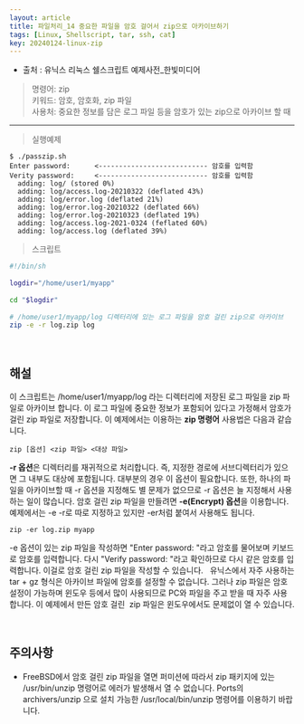 ```yaml
---
layout: article
title: 파일처리_14 중요한 파일을 암호 걸어서 zip으로 아카이브하기
tags: [Linux, Shellscript, tar, ssh, cat]
key: 20240124-linux-zip
---
```


- 출처 : 유닉스 리눅스 쉘스크립트 예제사전_한빛미디어

> 명령어: zip  
> 키워드: 암호, 암호화, zip 파일   
> 사용처: 중요한 정보를 담은 로그 파일 등을 암호가 있는 zip으로 아카이브 할 때

--- 

> 실행예제

```
$ ./passzip.sh
Enter password:      <--------------------------- 암호를 입력함
Verity password:     <--------------------------- 암호를 입력함
  adding: log/ (stored 0%)
  adding: log/access.log-20210322 (deflated 43%)
  adding: log/error.log (deflated 21%)
  adding: log/error.log-20210322 (deflated 66%)
  adding: log/error.log-20210323 (deflated 19%)
  adding: log/access.log-2021-0324 (feflated 60%)
  adding: log/access.log (deflated 39%)
```

> 스크립트

```bash
#!/bin/sh
 
logdir="/home/user1/myapp"
 
cd "$logdir"
 
# /home/user1/myapp/log 디렉터리에 있는 로그 파일을 암호 걸린 zip으로 아카이브
zip -e -r log.zip log
```

&nbsp;
&nbsp;

## **해설**

이 스크립트는 /home/user1/myapp/log 라는 디렉터리에 저장된 로그 파일을 zip 파일로 아카이브 합니다. 이 로그 파일에 중요한 정보가 포함되어 있다고 가정해서 암호가 걸린 zip 파일로 저장합니다. 이 예제에서는 이용하는 **zip 명령어** 사용법은 다음과 같습니다.

```
zip [옵션] <zip 파일> <대상 파일>
```

**-r 옵션**은 디렉터리를 재귀적으로 처리합니다. 즉, 지정한 경로에 서브디렉터리가 있으면 그 내부도 대상에 포함됩니다. 대부분의 경우 이 옵션이 필요합니다. 또한, 하나의 파일을 아카이브할 때 -r 옵션을 지정해도 별 문제가 없으므로 -r 옵션은 늘 지정해서 사용하는 일이 많습니다. 암호 걸린 zip 파일을 만들려면 **-e(Encrypt) 옵션**을 이용합니다. 예제에서는 -e -r로 따로 지정하고 있지만 -er처럼 붙여서 사용해도 됩니다.

```
zip -er log.zip myapp
```

-e 옵션이 있는 zip 파일을 작성하면 "Enter password: "라고 암호를 물어보며 키보드로 암호를 입력합니다. 다시 "Verify password: "라고 확인하므로 다시 같은 암호를 입력합니다. 이걸로 암호 걸린 zip 파일을 작성할 수 있습니다.
 
유닉스에서 자주 사용하는 tar + gz 형식은 아카이브 파일에 암호를 설정할 수 없습니다. 그러나 zip 파일은 암호 설정이 가능하며 윈도우 등에서 많이 사용되므로 PC와 파일을 주고 받을 때 자주 사용합니다. 이 예제에서 만든 암호 걸린  zip 파일은 윈도우에서도 문제없이 열 수 있습니다.

&nbsp;
&nbsp;

## **주의사항**

- FreeBSD에서 암호 걸린 zip 파일을 열면 퍼미션에 따라서 zip 패키지에 있는 /usr/bin/unzip 명령어로 에러가 발생해서 열 수 없습니다. Ports의 archivers/unzip 으로 설치 가능한 /usr/local/bin/unzip 명령어를 이용하기 바랍니다.
